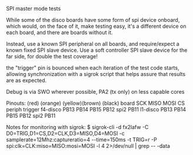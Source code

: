 SPI master mode tests

While some of the disco boards have some form of spi device onboard,
which would, on the face of it, make testing easy, it's a different
device on each board, and there are boards without it.

Instead, use a known SPI peripheral on all boards, and require/expect
a known fixed SPI slave device.  Use a soft controller SPI slave device
for the far side, for double the test coverage!

the "trigger" pin is bounced when each iteration of the test code starts,
allowing synchronization with a sigrok script that helps assure that
results are as expected.

Debug is via SWO wherever possible, PA2 (tx only) on less capable cores

Pinouts:
		(red)  (orange) (yellow)(brown)		(black)
board		SCK	MISO	MOSI	CS	periph	trigger
f4-disco	PB13	PB14	PB15	PB12	spi2	PB11
l1-disco	PB13	PB14	PB15	PB12	spi2	PB11


Notes for monitoring with sigrok:
$ sigrok-cli -d fx2lafw -C D0=TRIG,D1=CS,D2=CLK,D3=MISO,D4=MOSI -c samplerate=12Mhz:captureratio=4 --time=150ms  -t TRIG=r -P spi:clk=CLK:miso=MISO:mosi=MOSI -l 4 2>/dev/null | grep -- -data
